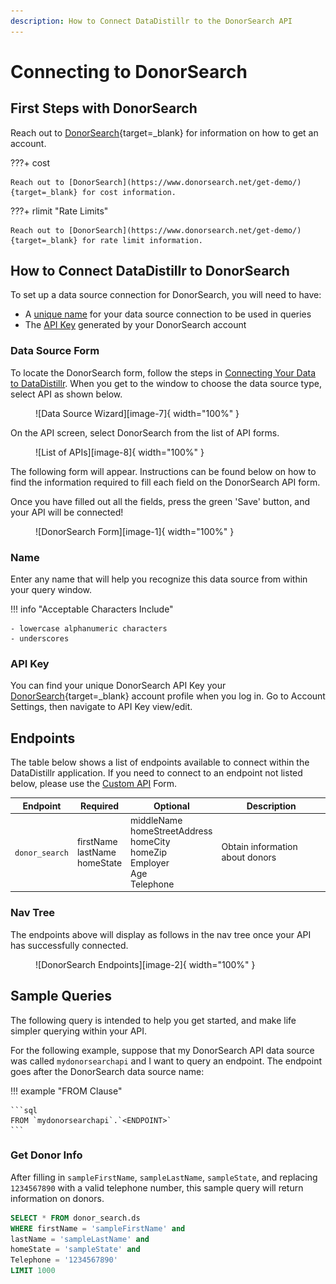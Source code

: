 ```yaml
---
description: How to Connect DataDistillr to the DonorSearch API
---
```


# Connecting to DonorSearch

## First Steps with DonorSearch
Reach out to [DonorSearch](https://www.donorsearch.net/get-demo/){target=_blank} for information on how to get an account.

???+ cost

    Reach out to [DonorSearch](https://www.donorsearch.net/get-demo/){target=_blank} for cost information.


???+ rlimit "Rate Limits"

    Reach out to [DonorSearch](https://www.donorsearch.net/get-demo/){target=_blank} for rate limit information.

## How to Connect DataDistillr to DonorSearch
To set up a data source connection for DonorSearch, you will need to have:

- A [unique name](#name) for your data source connection to be used in queries
- The [API Key](#api-key) generated by your DonorSearch account

### Data Source Form
To locate the DonorSearch form, follow the steps in [Connecting Your Data to DataDistillr](../../). When you get to the window to choose the data source type, select API as shown below.

<figure markdown>
  ![Data Source Wizard][image-7]{ width="100%" }
</figure>



On the API screen, select DonorSearch from the list of API forms.

<figure markdown>
  ![List of APIs][image-8]{ width="100%" }
</figure>



The following form will appear. Instructions can be found below on how to find the information required to fill each field on the DonorSearch API form.

Once you have filled out all the fields, press the green 'Save' button, and your API will be connected!

<figure markdown>
  ![DonorSearch Form][image-1]{ width="100%" }
</figure>


### Name
Enter any name that will help you recognize this data source from within your query window.

!!! info "Acceptable Characters Include"

    - lowercase alphanumeric characters
    - underscores

### API Key
You can find your unique DonorSearch API Key your [DonorSearch](https://www.donorsearch.net/api-integrations/){target=_blank} account profile when you log in. Go to Account Settings, then navigate to API Key view/edit.

## Endpoints
The table below shows a list of endpoints available to connect within the DataDistillr application. If you need to connect to an endpoint not listed below, please use the [Custom API](custom-apis.md) Form.

| Endpoint       | Required                           | Optional                                                                               | Description |
|----------------|------------------------------------|----------------------------------------------------------------------------------------|-------------|
| `donor_search` | firstName<br>lastName<br>homeState | middleName<br>homeStreetAddress<br>homeCity<br>homeZip<br>Employer<br>Age<br>Telephone |Obtain information about donors|

### Nav Tree
The endpoints above will display as follows in the nav tree once your API has successfully connected.

<figure markdown>
  ![DonorSearch Endpoints][image-2]{ width="100%" }
</figure>


## Sample Queries
The following query is intended to help you get started, and make life simpler querying within your API.

For the following example, suppose that my DonorSearch API data source was called `mydonorsearchapi` and I want to query an endpoint. The endpoint goes after the DonorSearch data source name:

!!! example "FROM Clause"

    ```sql
    FROM `mydonorsearchapi`.`<ENDPOINT>`
    ```

### Get Donor Info
After filling in `sampleFirstName`, `sampleLastName`, `sampleState`, and replacing `1234567890` with a valid telephone number, this sample query will return information on donors.

```sql 
SELECT * FROM donor_search.ds
WHERE firstName = 'sampleFirstName' and
lastName = 'sampleLastName' and
homeState = 'sampleState' and
Telephone = '1234567890'
LIMIT 1000
```



[image-1]: ../../img/api/donorsearch/donorsearch-form.png
[image-2]: ../../img/api/donorsearch/donorsearch-endpoints.png
[image-7]: ../../img/api/select-api-form.png
[image-8]: ../../img/api/donorsearch/donorsearch-select.png
